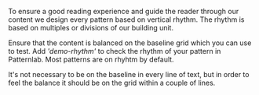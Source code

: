 To ensure a good reading experience and guide the reader through our content we design every pattern based on vertical rhythm. The rhythm is based on multiples or divisions of our building unit.

Ensure that the content is balanced on the baseline grid which you can use to test. Add *'demo-rhythm'* to check the rhythm of your pattern in Patternlab. Most patterns are on rhyhtm by default.

It's not necessary to be on the baseline in every line of text, but in order to feel the balance it should be on the grid within a couple of lines.
